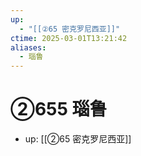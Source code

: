```yaml
---
up:
  - "[[②65 密克罗尼西亚]]"
ctime: 2025-03-01T13:21:42
aliases:
  - 瑙鲁
---
```


# ②655 瑙鲁

- up: [[②65 密克罗尼西亚]]
